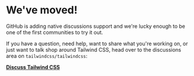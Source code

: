 # We've moved!

GitHub is adding native discussions support and we're lucky enough to be one of the first communities to try it out.

If you have a question, need help, want to share what you're working on, or just want to talk shop around Tailwind CSS, head over to the discussions area on `tailwindcss/tailwindcss`:

[**Discuss Tailwind CSS**](https://github.com/tailwindcss/tailwindcss/discussions)
